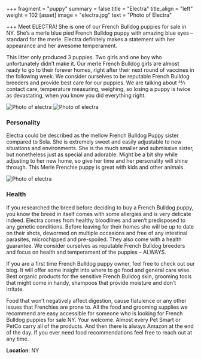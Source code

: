 +++
fragment = "puppy"
summary = false
title = "Electra"
title_align = "left"
weight = 102
[asset]
image = "electra.jpg"
text = "Photo of Electra"

+++
Meet ELECTRA! She is one of our French Bulldog puppies for sale in NY. She’s a merle blue pied French Bulldog puppy with amazing blue eyes – standard for the merle. Electra definitely makes a statement with her appearance and her awesome temperament.

This litter only produced 3 puppies. Two girls and one boy who unfortunately didn’t make it. Our merle French Bulldog girls are almost ready to go to their forever homes, right after their next round of vaccines in the following week. We consider ourselves to be reputable French Bulldog breeders and provide best care for our puppies. We are talking about 24⁄7 contact care, temperature measuring, weighing, so losing a puppy is twice as devastating, when you know you did everything right.

![Photo of electra](/images/electra_1.jpg)
![Photo of electra](/images/electra_2.jpg "Electra Silhouete")

### Personality

Electra could be described as the mellow French Bulldog Puppy sister compared to Sola. She is extremely sweet and easily adjustable to new situations and environments. She is the much smaller and submissive sister, but nonetheless just as special and adorable. Might be a bit shy while adjusting to her new home, so give her time and her personality will shine through. This Merle Frenchie puppy is great with kids and other animals.

![Photo of electra](/images/electra_3.jpg)

### Health

If you researched the breed before deciding to buy a French Bulldog puppy, you know the breed in itself comes with some allergies and is very delicate indeed. Electra comes from healthy bloodlines and aren’t predisposed to any genetic conditions. Before leaving for their homes she will be up to date on their shots, dewormed on multiple occasions and free of any intestinal parasites, microchipped and pre-spoiled. They also come with a health guarantee. We consider ourselves as reputable French Bulldog breeders and focus on health and temperament of the puppies – ALWAYS.

If you are a first time French Bulldog puppy owner, feel free to check out our blog. It will offer some insight into where to go food and general care wise. Best organic products for the sensitive French Bulldog skin, grooming tools that might come in handy, shampoos that provide moisture and don’t irritate.

Food that won’t negatively affect digestion, cause flatulence or any other issues that Frenchies are prone to. All the food and grooming supplies we recommend are easy accessible for someone who is looking for French Bulldog puppies for sale NY. Your welcome. Almost every Pet Smart or PetCo carry all of the products. And then there is always Amazon at the end of the day. If you ever need food recommendations feel free to reach out at any time.

**Location**: NY